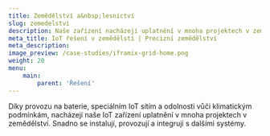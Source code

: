 ```yaml
---
title: Zemědělství a&nbsp;lesnictví
slug: zemedelstvi
description: Naše zařízení nacházejí uplatnění v mnoha projektech v zemědělství. 
meta_title: IoT řešení v zemědělstí | Precizní zemědělství
meta_description: 
image_preview: /case-studies/iframix-grid-home.png
weight: 20
menu:
    main:
        parent: 'Řešení'
---
```


Díky provozu na baterie, speciálním IoT sítím a odolnosti vůči klimatickým podmínkám, nacházejí naše IoT zařízení uplatnění v mnoha projektech v zemědělství. Snadno se instalují, provozují a integrují s dalšími systémy. 